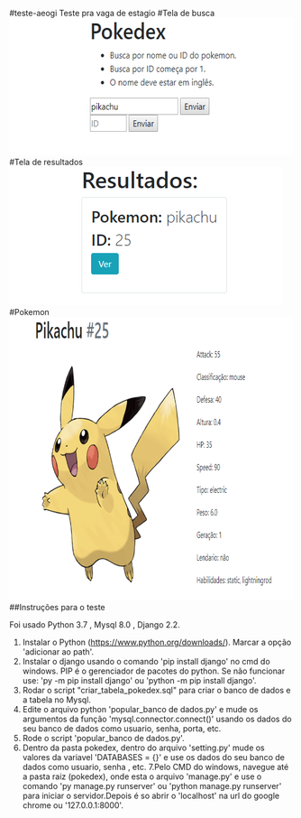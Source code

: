 #teste-aeogi
Teste pra vaga de estagio
#Tela de busca
<img src="imgs/index.png" width="574px" height="244px">
#Tela de resultados
<img src="imgs/resultados.png" width="486px" height="246px">
#Pokemon
<img src="imgs/pokemon.png" width="843px" height="503px">
##Instruções para o teste

Foi usado Python 3.7 , Mysql 8.0 , Django 2.2.

1. Instalar o Python (https://www.python.org/downloads/). Marcar a opção 'adicionar ao path'.
2. Instalar o django usando o comando 'pip install django' no cmd do windows. PIP é o gerenciador de pacotes do python.
  Se não funcionar use: 'py -m pip install django' ou 'python -m pip install django'.
3. Rodar o script "criar_tabela_pokedex.sql" para criar o banco de dados e a tabela no Mysql.
4. Edite o arquivo python 'popular_banco de dados.py' e mude os argumentos da função 'mysql.connector.connect()' usando os dados do seu banco de dados como usuario, senha, porta, etc.
5. Rode o script 'popular_banco de dados.py'.
6. Dentro da pasta pokedex, dentro do arquivo 'setting.py' mude os valores da variavel 'DATABASES = {}' e use os dados do seu banco de dados como usuario, senha , etc.
7.Pelo CMD do windows, navegue até a pasta raiz (pokedex), onde esta o arquivo 'manage.py' e use o comando 'py manage.py runserver' ou 'python manage.py runserver' para iniciar o servidor.Depois é so abrir o 'localhost' na url do google chrome ou '127.0.0.1:8000'.
